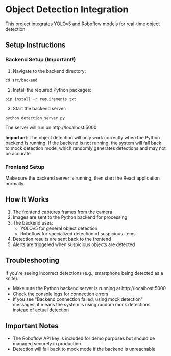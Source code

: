 
# Object Detection Integration

This project integrates YOLOv5 and Roboflow models for real-time object detection.

## Setup Instructions

### Backend Setup (Important!)

1. Navigate to the backend directory:
```
cd src/backend
```

2. Install the required Python packages:
```
pip install -r requirements.txt
```

3. Start the backend server:
```
python detection_server.py
```

The server will run on http://localhost:5000

**Important**: The object detection will only work correctly when the Python backend is running. If the backend is not running, the system will fall back to mock detection mode, which randomly generates detections and may not be accurate.

### Frontend Setup

Make sure the backend server is running, then start the React application normally.

## How It Works

1. The frontend captures frames from the camera
2. Images are sent to the Python backend for processing
3. The backend uses:
   - YOLOv5 for general object detection
   - Roboflow for specialized detection of suspicious items
4. Detection results are sent back to the frontend
5. Alerts are triggered when suspicious objects are detected

## Troubleshooting

If you're seeing incorrect detections (e.g., smartphone being detected as a knife):
- Make sure the Python backend server is running at http://localhost:5000
- Check the console logs for connection errors
- If you see "Backend connection failed, using mock detection" messages, it means the system is using random mock detections instead of actual detection

## Important Notes

- The Roboflow API key is included for demo purposes but should be managed securely in production
- Detection will fall back to mock mode if the backend is unreachable
